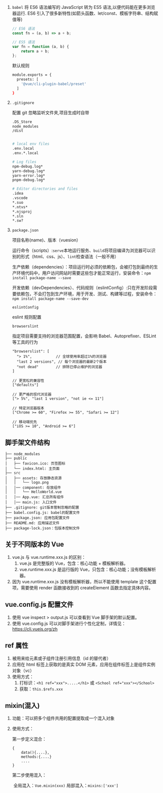 1. `babel`
   将 ES6 语法编写的 JavaScript 转为 ES5 语法,以便代码能在更多浏览器运行.
   ES6 引入了很多新特性(如箭头函数、let/const、模板字符串、结构赋值等)

    ```javascript
    // ES6 语法
    const fn = (a, b) => a + b;

    // ES5 语法
    var fn = function (a, b) {
    	return a + b;
    };
    ```

    默认规则

    ```bash
    module.exports = {
      presets: [
        '@vue/cli-plugin-babel/preset'
      ]
    }
    ```

2. `.gitignore`

    配置 git 忽略监听文件夹,项目生成时自带

    ```bash
    .DS_Store
    node_modules
    /dist


    # local env files
    .env.local
    .env.*.local

    # Log files
    npm-debug.log*
    yarn-debug.log*
    yarn-error.log*
    pnpm-debug.log*

    # Editor directories and files
    .idea
    .vscode
    *.suo
    *.ntvs*
    *.njsproj
    *.sln
    *.sw?
    ```

3. `package.json`

    项目名称(name)、版本（vuesion）

    运行命令（scripts）:`serve`本地运行服务、`build`将项目编译为浏览器可以识别的形式（html、css、js）、`lint`检查语法（一般不用）

    生产依赖（dependencies）：项目运行时必须的依赖包，会被打包到最终的生产环境代码中，用户访问网站时需要这些包才能正常运行，安装命令：`npm install package-name --save`

    开发依赖（devDependencies）、代码规则（eslintConfig）:只在开发阶段需要依赖包，不会打包到生产环境，用于开发、测试、构建等过程，安装命令：`npm install package-name --save-dev`

    `eslintConfig`

    eslint 规则配置

    `browserslint`

    指定项目需要支持的浏览器范围配置，会影响 Babel、Autoprefixer、ESLint 等工具的行为

    ```shell
    "browserslist": [
      "> 1%",           // 全球使用率超过1%的浏览器
      "last 2 versions", // 每个浏览器的最新2个版本
      "not dead"        // 排除已停止维护的浏览器
    ]

    // 更宽松的兼容性
    ["defaults"]

    // 更严格的现代浏览器
    ["> 5%", "last 1 version", "not ie <= 11"]

    // 特定浏览器版本
    ["Chrome >= 60", "Firefox >= 55", "Safari >= 12"]

    // 移动端优先
    ["iOS >= 10", "Android >= 6"]
    ```

## 脚手架文件结构

    ├── node_modules
    ├── public
    │   ├── favicon.ico: 页签图标
    │   └── index.html: 主页面
    ├── src
    │   ├── assets: 存放静态资源
    │   │   └── logo.png
    │   │── component: 存放组件
    │   │   └── HelloWorld.vue
    │   │── App.vue: 汇总所有组件
    │   │── main.js: 入口文件
    ├── .gitignore: git版本管制忽略的配置
    ├── babel.config.js: babel的配置文件
    ├── package.json: 应用包配置文件
    ├── README.md: 应用描述文件
    ├── package-lock.json：包版本控制文件

## 关于不同版本的 Vue

1. vue.js 与 vue.runtime.xxx.js 的区别：
    1. vue.js 是完整版的 Vue，包含：核心功能 + 模板解析器。
    2. vue.runtime.xxx.js 是运行版的 Vue，只包含：核心功能；没有模板解析器。
2. 因为 vue.runtime.xxx.js 没有模板解析器，所以不能使用 template 这个配置项，需要使用 render 函数接收到的 createElement 函数去指定具体内容。

## vue.config.js 配置文件

1. 使用 vue inspect > output.js 可以查看到 Vue 脚手架的默认配置。
2. 使用 vue.config.js 可以对脚手架进行个性化定制，详情见：https://cli.vuejs.org/zh

## ref 属性

1. 被用来给元素或子组件注册引用信息（id 的替代者）
2. 应用在 html 标签上获取的是真实 DOM 元素，应用在组件标签上是组件实例对象（vc）
3. 使用方式：
    1. 打标识：`<h1 ref="xxx">.....</h1>` 或 `<School ref="xxx"></School>`
    2. 获取：`this.$refs.xxx`

## mixin(混入)

1. 功能：可以把多个组件共用的配置提取成一个混入对象

2. 使用方式：

    第一步定义混合：

    ```
    {
        data(){....},
        methods:{....}
        ....
    }
    ```

    第二步使用混入：

    ​ 全局混入：`Vue.mixin(xxx)`
    ​ 局部混入：`mixins:['xxx']	`
